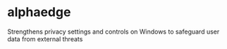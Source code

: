 # alphaedge
Strengthens privacy settings and controls on Windows to safeguard user data from external threats

